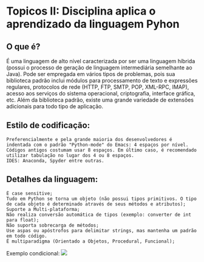 # Topicos II: Disciplina aplica o aprendizado da linguagem Pyhon

## O que é?
É uma linguagem de alto nível caracterizada por ser uma linguagem híbrida (possui o processo de geração de linguagem intermediária semelhante ao Java).
Pode ser empregada em vários tipos de problemas, pois sua biblioteca padrão inclui módulos para processamento de texto e expressões regulares, protocolos de rede (HTTP, FTP, SMTP, POP, XML-RPC, IMAP), acesso aos serviços do sistema operacional, criptografia, interface gráfica, etc. Além da biblioteca padrão, existe uma grande variedade de extensões adicionais para todo tipo de aplicação.

## Estilo de codificação:
	Preferencialmente e pela grande maioria dos desenvolvedores é indentada com o padrão "Python-mode" do Emacs: 4 espaços por nível. Códigos antigos costumam usar 8 espaços. Em último caso, é recomendado utilizar tabulação no lugar dos 4 ou 8 espaços.
	IDES: Anaconda, Spyder entre outras.

## Detalhes da linguagem:
	É case sensitive;
	Tudo em Python se torna um objeto (não possui tipos primitivos. O tipo de cada objeto é determinado através de seus métodos e atributos);
	Suporte a Multi-plataforma;
	Não realiza conversão automática de tipos (exemplo: converter de int para float);
	Não suporta sobrecarga de métodos;
	Use aspas ou apóstrofos para delimitar strings, mas mantenha um padrão em todo código.
	É multiparadigma (Orientado a Objetos, Procedural, Funcional);

Exemplo condicional:
<img src=”https://singularidade461131890.files.wordpress.com/2019/07/a54fa-python-tutorial010.png”>



